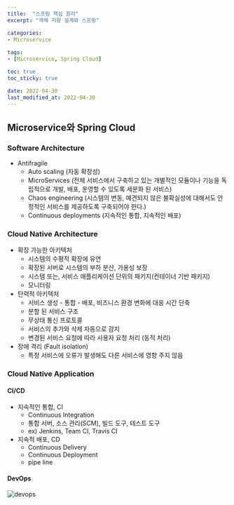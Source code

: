 ```yaml
---
title:  "스프링 핵심 원리"
excerpt: "객체 지향 설계와 스프링"

categories:
- Microservice 
  
tags:
- [Microservice, Spring Cloud]

toc: true
toc_sticky: true

date: 2022-04-30
last_modified_at: 2022-04-30
---
```


## Microservice와 Spring Cloud

### Software Architecture
- Antifragile
    - Auto scaling (자동 확장성)
    - MicroServices (전체 서비스에서 구축하고 있는 개별적인 모듈이나 기능을 독립적으로 개발, 배포, 운영할 수 있도록 세분화 된 서비스)
    - Chaos engineering (시스템의 변동, 예견되지 않은 불확실성에 대해서도 안정적인 서비스를 제공하도록 구축되어야 한다.)
    - Continuous deployments (지속적인 통합, 지속적인 배포)
    
### Cloud Native Architecture
- 확장 가능한 아키텍처
    - 시스템의 수평적 확장에 유연
    - 확장된 서버로 시스템의 부하 분산, 가용성 보장
    - 시스템 또는, 서비스 애플리케이션 단위의 패키지(컨테이너 기반 패키지)
    - 모니터링
- 탄력적 아키텍처
    - 서비스 생성 - 통합 - 배포, 비즈니스 환경 변화에 대응 시간 단축
    - 분할 된 서비스 구조
    - 무상태 통신 프로토콜
    - 서비스의 추가와 삭제 자동으로 감지
    - 변경된 서비스 요청에 따라 사용자 요청 처리 (동적 처리)
- 장애 격리 (Fault isolation)
    - 특정 서비스에 오류가 발생해도 다른 서비스에 영향 주지 않음
    
### Cloud Native Application

#### CI/CD
- 지속적인 통합, CI
    - Continuous Integration
    - 통합 서버, 소스 관리(SCM), 빌드 도구, 테스트 도구
    - ex) Jenkins, Team CI, Travis CI
- 지속적 배포, CD
    - Continuous Delivery
    - Continuous Deployment
    - pipe line
    
#### DevOps
![devops](https://user-images.githubusercontent.com/62706198/166110768-7386b101-d106-4a57-8a57-de18f943a874.JPG)
